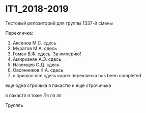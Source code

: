 # IT1_2018-2019
Тестовый репoзиторий для группы 1337-й смены

Перекличка:
1. Аксенов М.С. сдесь
2. Муратов М.А. сдесь
3. Гоман В.Ф. сдесь. За империю!
4. Амирханян А.Э. сдесь
5. Наземцев С.Д. сдесь
6. Овсянников К.А. сдесь
7. я пришол
все сдезь кароч перекличка has been completed

еще одна строчька
я пакастю
и еще строчичька

я пакастя
я тоже
Ля ля ля

Труляль

